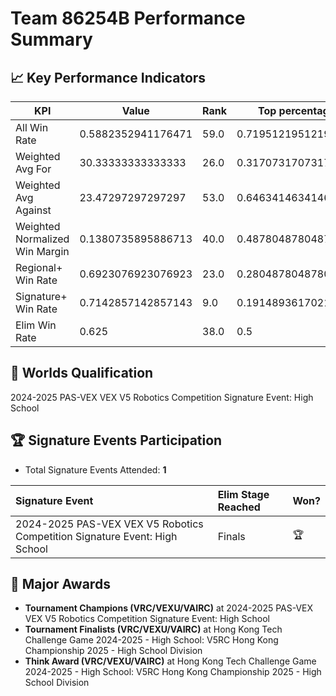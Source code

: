 # Team 86254B Performance Summary

## 📈 Key Performance Indicators
| KPI | Value | Rank | Top percentage |
| --- | ----- | ---- | ----- |
| All Win Rate | 0.5882352941176471 | 59.0 | 0.7195121951219512 |
| Weighted Avg For | 30.33333333333333 | 26.0 | 0.3170731707317073 |
| Weighted Avg Against | 23.47297297297297 | 53.0 | 0.6463414634146342 |
| Weighted Normalized Win Margin | 0.1380735895886713 | 40.0 | 0.4878048780487805 |
| Regional+ Win Rate | 0.6923076923076923 | 23.0 | 0.2804878048780488 |
| Signature+ Win Rate | 0.7142857142857143 | 9.0 | 0.19148936170212766 |
| Elim Win Rate | 0.625 | 38.0 | 0.5 |


## 🎯 Worlds Qualification
2024-2025 PAS-VEX VEX V5 Robotics Competition Signature Event: High School

## 🏆 Signature Events Participation
- Total Signature Events Attended: **1**

| Signature Event | Elim Stage Reached | Won? |
|:----------------|:-------------------|:----|
| 2024-2025 PAS-VEX VEX V5 Robotics Competition Signature Event: High School | Finals | 🏆 |


## 🥇 Major Awards
- **Tournament Champions (VRC/VEXU/VAIRC)** at 2024-2025 PAS-VEX VEX V5 Robotics Competition Signature Event: High School
- **Tournament Finalists (VRC/VEXU/VAIRC)** at Hong Kong Tech Challenge Game 2024-2025 - High School: V5RC Hong Kong Championship 2025 - High School Division
- **Think Award (VRC/VEXU/VAIRC)** at Hong Kong Tech Challenge Game 2024-2025 - High School: V5RC Hong Kong Championship 2025 - High School Division

